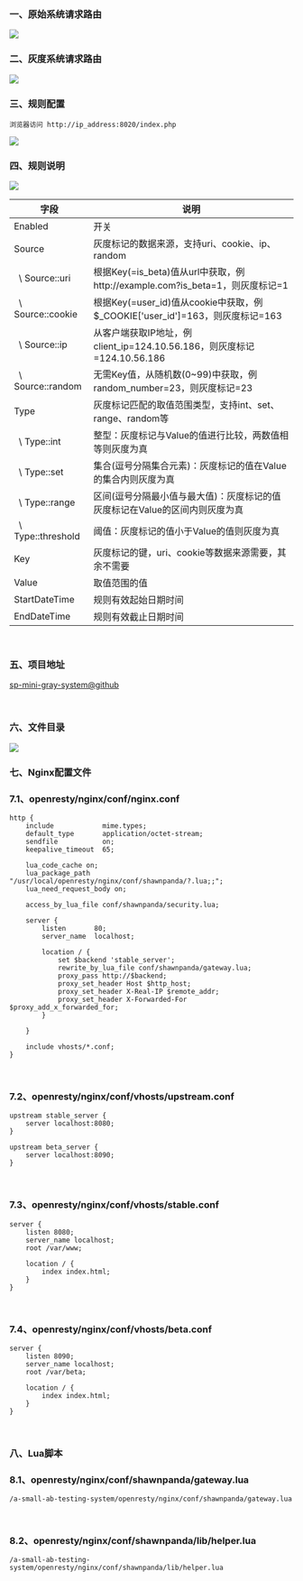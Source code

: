 ### 一、原始系统请求路由
<img src="images/ab_testing_gateway_map0_png8.png">

<br />

### 二、灰度系统请求路由
<img src="images/ab_testing_gateway_map1_png8.png">

<br />

### 三、规则配置
<pre><code class="hljs">浏览器访问 http://ip_address:8020/index.php</code></pre>
<img src="images/ab-testing-gateway-09-config-page.png">

<br />

### 四、规则说明
<img src="images/ab-testing-gateway-10-config-example.png">
<table>
  <thead>
    <tr>
      <th width="28%">字段</th>
      <th>说明</th>
    </tr>
  </thead>
  <tbody>
    <tr>
      <td>Enabled</td>
      <td>开关</td>
    </tr>
    <tr>
      <td>Source</td>
      <td>灰度标记的数据来源，支持uri、cookie、ip、random</td>
    </tr>
    <tr>
      <td> &nbsp; \ Source::uri</td>
      <td>根据Key(=is_beta)值从url中获取，例 http://example.com?is_beta=1，则灰度标记=1</td>
    </tr>
    <tr>
      <td> &nbsp; \ Source::cookie</td>
      <td>根据Key(=user_id)值从cookie中获取，例 $_COOKIE['user_id']=163，则灰度标记=163</td>
    </tr>
    <tr>
      <td> &nbsp; \ Source::ip</td>
      <td>从客户端获取IP地址，例 client_ip=124.10.56.186，则灰度标记=124.10.56.186</td>
    </tr>
    <tr>
      <td> &nbsp; \ Source::random</td>
      <td>无需Key值，从随机数(0~99)中获取，例 random_number=23，则灰度标记=23</td>
    </tr>
    <tr>
      <td>Type</td>
      <td>灰度标记匹配的取值范围类型，支持int、set、range、random等</td>
    </tr>
    <tr>
      <td> &nbsp; \ Type::int</td>
      <td>整型：灰度标记与Value的值进行比较，两数值相等则灰度为真</td>
    </tr>
    <tr>
      <td> &nbsp; \ Type::set</td>
      <td>集合(逗号分隔集合元素)：灰度标记的值在Value的集合内则灰度为真</td>
    </tr>
    <tr>
      <td> &nbsp; \ Type::range</td>
      <td>区间(逗号分隔最小值与最大值)：灰度标记的值灰度标记在Value的区间内则灰度为真</td>
    </tr>
    <tr>
      <td> &nbsp; \ Type::threshold</td>
      <td>阈值：灰度标记的值小于Value的值则灰度为真</td>
    </tr>
    <tr>
      <td>Key</td>
      <td>灰度标记的键，uri、cookie等数据来源需要，其余不需要</td>
    </tr>
    <tr>
      <td>Value</td>
      <td>取值范围的值</td>
    </tr>
    <tr>
      <td>StartDateTime</td>
      <td>规则有效起始日期时间</td>
    </tr>
    <tr>
      <td>EndDateTime</td>
      <td>规则有效截止日期时间</td>
    </tr>
  </tbody>
</table>

<br />

### 五、项目地址
<a href="https://github.com/shawn-panda/sp-mini-gray-system" target="_blank">sp-mini-gray-system@github</a>

<br />

### 六、文件目录
<img src="images/ab-testing-gateway-08-file-menu.png">

<br />

### 七、Nginx配置文件
### 7.1、openresty/nginx/conf/nginx.conf
<pre><code class="hljs">http {
    include            mime.types;
    default_type       application/octet-stream;
    sendfile           on;
    keepalive_timeout  65;

    lua_code_cache on;
    lua_package_path "/usr/local/openresty/nginx/conf/shawnpanda/?.lua;;";
    lua_need_request_body on;

    access_by_lua_file conf/shawnpanda/security.lua;

    server {
        listen       80;
        server_name  localhost;

        location / {
            set $backend 'stable_server';
            rewrite_by_lua_file conf/shawnpanda/gateway.lua;
            proxy_pass http://$backend;
            proxy_set_header Host $http_host;
            proxy_set_header X-Real-IP $remote_addr;
            proxy_set_header X-Forwarded-For $proxy_add_x_forwarded_for;
        }

    }

    include vhosts/*.conf;
}</code></pre>

<br />

### 7.2、openresty/nginx/conf/vhosts/upstream.conf
<pre><code class="hljs">upstream stable_server {
    server localhost:8080;
}

upstream beta_server {
    server localhost:8090;
}</code></pre>

<br />

### 7.3、openresty/nginx/conf/vhosts/stable.conf
<pre><code class="hljs">server {
    listen 8080;
    server_name localhost;
    root /var/www;

    location / {
        index index.html;
    }
}</code></pre>

<br />

### 7.4、openresty/nginx/conf/vhosts/beta.conf
<pre><code class="hljs">server {
    listen 8090;
    server_name localhost;
    root /var/beta;

    location / {
        index index.html;
    }
}</code></pre>

<br />

### 八、Lua脚本

### 8.1、openresty/nginx/conf/shawnpanda/gateway.lua
<pre><code class="hljs lua">/a-small-ab-testing-system/openresty/nginx/conf/shawnpanda/gateway.lua</code></pre>

<br />

### 8.2、openresty/nginx/conf/shawnpanda/lib/helper.lua
<pre><code class="hljs lua">/a-small-ab-testing-system/openresty/nginx/conf/shawnpanda/lib/helper.lua</code></pre>

<br />
